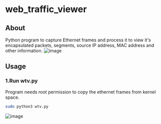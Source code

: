 # web_traffic_viewer

## About

Python program to capture Ethernet frames and process it to view it's encapsulated packets, segments, source IP address, MAC address and other information.
![image](https://github.com/hrs00/packet_capture/assets/135930294/7c74fe69-abd1-4d29-9eff-8e4047567f40)
 
## Usage

### 1.Run wtv.py

Program needs root permission to copy the ethernet frames from kernel space.

```bash
sudo python3 wtv.py
```
![image](https://github.com/hrs00/web_traffic_viewer/assets/135930294/eeda69fc-14a2-4fc7-9050-de9c7002006c)


